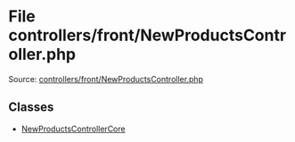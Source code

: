 File controllers/front/NewProductsController.php
=========

Source: [controllers/front/NewProductsController.php](https://github.com/PrestaShop/PrestaShop/blob/1.5.3.1/controllers/front/NewProductsController.php)


Classes
-------

* [NewProductsControllerCore](class.NewProductsControllerCore.md)

